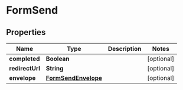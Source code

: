 

# FormSend


## Properties

| Name | Type | Description | Notes |
|------------ | ------------- | ------------- | -------------|
|**completed** | **Boolean** |  |  [optional] |
|**redirectUrl** | **String** |  |  [optional] |
|**envelope** | [**FormSendEnvelope**](FormSendEnvelope.md) |  |  [optional] |



